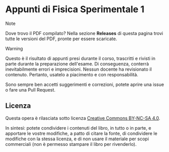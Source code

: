 # Appunti di Fisica Sperimentale 1

> [!NOTE]
> Dove trovo il PDF compilato? Nella sezione **Releases** di questa pagina trovi tutte le versioni del PDF, pronte per essere scaricate.

> [!WARNING]
> Questo è il risultato di appunti presi durante il corso, trascritti e rivisti in parte durante la preparazione dell'esame. Di conseguenza, conterrà inevitabilmente errori e imprecisioni. Nessun docente ha revisionato il contenuto. Pertanto, usatelo a piacimento e con responsabilità.

Sono sempre ben accetti suggerimenti e correzioni, potete aprire una issue o fare una Pull Request.

## Licenza

Questa opera è rilasciata sotto licenza [Creative Commons BY-NC-SA 4.0](https://creativecommons.org/licenses/by-nc-sa/4.0/).

In sintesi: potete condividere i contenuti del libro, in tutto o in parte, e apportare le vostre modifiche, a patto di citare la fonte, di condividere le modifiche con la stessa licenza, e di non usare il materiale per scopi commerciali (non è permesso stampare il libro per rivenderlo).